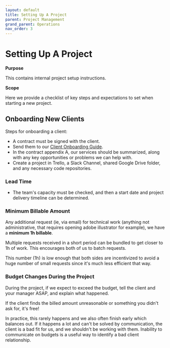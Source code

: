 ```yaml
---
layout: default
title: Setting Up A Project
parent: Project Management
grand_parent: Operations
nav_order: 3
---
```


# Setting Up A Project

**Purpose**

This contains internal project setup instructions.

**Scope**

Here we provide a checklist of key steps and expectations to set when starting a new project.

## Onboarding New Clients

Steps for onboarding a client:

-  A contract must be signed with the client.
-  Send them to our [Client Onboarding Guide](../WORKING_WITH_CLIENTS/CLIENT_ONBOARDING.md).
-  In the contract appendix A, our services should be summarized, along with any key opportunities or problems we can help with.
-  Create a project in Trello, a Slack Channel, shared Google Drive folder, and any necessary code repositories.

### Lead Time

-  The team's capacity must be checked, and then a start date and project delivery timeline can be determined.

### Minimum Billable Amount

Any additional request (ie, via email) for technical work (anything not administrative, that requires opening adobe illustrator for example), we have a **minimum 1h billable**. 

Multiple requests received in a short period can be bundled to get closer to 1h of work. This encourages both of us to batch requests. 

This number (1h) is low enough that both sides are incentivized to avoid a huge number of small requests since it's much less efficient that way.

### Budget Changes During the Project

During the project, if we expect to exceed the budget, tell the client and your manager ASAP, and explain what happened.

If the client finds the billed amount unreasonable or something you didn't ask for, it's free! 

In practice, this rarely happens and we also often finish early which balances out. If it happens a lot and can't be solved by communication, the client is a bad fit for us, and we shouldn't be working with them. Inability to communicate on budgets is a useful way to identify a bad client relationship.
